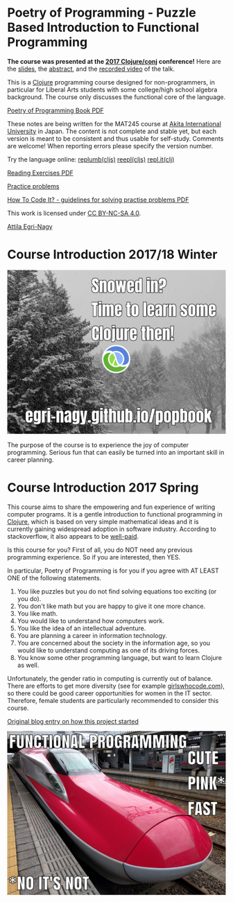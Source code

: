 # Poetry of Programming - Puzzle Based Introduction to Functional Programming

**The course was presented at the [2017 Clojure/conj](http://2017.clojure-conj.org/) conference!** Here are  the [slides](TALKS/2017_Clojure_conj_ENA.pdf), the [abstract](http://2017.clojure-conj.org/poetry-of-programming/),  and the  [recorded video](https://www.youtube.com/watch?v=XRjPnuPv6xo) of the talk.

This is a [Clojure](http://clojure.org) programming course designed for non-programmers, in particular for Liberal Arts students with some college/high school algebra background. The course only discusses the functional core of the language.

[Poetry of Programming Book PDF](PoP.pdf)

These notes are being written for the MAT245 course
at [Akita International University](http://www.aiu.ac.jp) in Japan. The content is not complete and stable yet, but each version is
meant to be consistent and thus usable for self-study.
Comments are welcome! When reporting errors please
specify the version number.

Try the language online: [replumb(cljs)](http://clojurescript.io/) [reepl(cljs)](https://jaredforsyth.com/reepl/) [repl.it(clj)](https://repl.it/languages/clojure)

[Reading Exercises PDF](PoP_reading_xs.pdf)

[Practice problems](problems.md)

[How To Code It? - guidelines for solving practise problems PDF](HowToCodeIt.pdf)

This work is licensed under [CC BY-NC-SA 4.0](https://creativecommons.org/licenses/by-nc-sa/4.0/deed.en).

[Attila Egri-Nagy](http://www.egri-nagy.hu)

# Course Introduction 2017/18 Winter

![snowedin](PIX/snowedin.jpg)

The purpose of the course is to experience the joy of computer programming. Serious fun that can easily be turned into an important skill in career planning.

# Course Introduction 2017 Spring

This course aims to share the empowering and fun experience of writing computer programs. It is a gentle introduction to functional programming in [Clojure](https://clojure.org/), which is based on very simple mathematical ideas and it is currently gaining widespread adoption in software industry. According to stackoverflow, it also appears to be [well-paid](https://stackoverflow.com/insights/survey/2017#technology-top-paying-technologies-worldwide).

Is this course for you? First of all, you do NOT need any previous programming experience. So if you are interested, then YES.

In particular, Poetry of Programming is for you if you agree with AT LEAST ONE of the following statements.

   1. You like puzzles but you do not find solving equations too exciting (or you do).
   2. You don't like math but you are happy to give it one more chance.
   3.  You like math.
   4. You would like to understand how computers work.
   5.  You like the idea of an intellectual adventure.
   6. You are planning a career in information technology.
   7.  You are concerned about the society in the information age, so you would like to understand computing as one of its driving forces.
   8. You know some other programming language, but want to learn Clojure as well.

Unfortunately, the gender ratio in computing is currently out of balance. There are efforts to get more diversity (see for example [girlswhocode.com](https://girlswhocode.com/about-us/)), so there could be good career opportunities for women in the IT sector. Therefore, female students are particularly recommended to consider this course.

[Original blog entry on how this project started](https://replforce.wordpress.com/2016/10/11/poetry-of-programming/)

![cutepinkfast](PIX/cutepinkfast.jpg)
